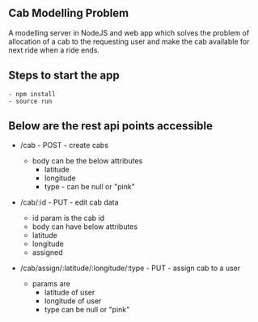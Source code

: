 ## Cab Modelling Problem
 A modelling server in NodeJS and web app which solves the problem of allocation of a cab to the requesting user and make the cab available for next ride when a ride ends.

 ## Steps to start the app
    - npm install
    - source run

## Below are the rest api points accessible
 - /cab - POST - create cabs
    - body can be the below attributes
        - latitude
        - longitude
        - type - can be null or "pink"

 -  /cab/:id - PUT - edit cab data
    - id param is the cab id
    - body can have below attributes
     - latitude
     - longitude
     - assigned

 - /cab/assign/:latitude/:longitude/:type - PUT - assign cab to a user
    - params are
        - latitude of user
        - longitude of user
        - type can be null or "pink"
    